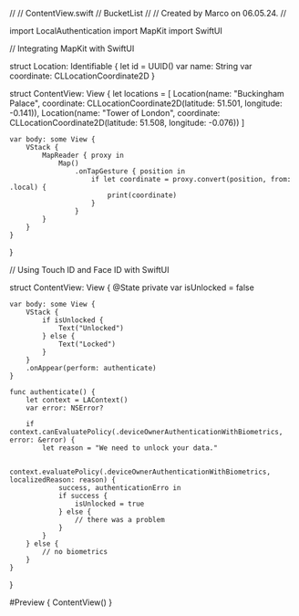 //
//  ContentView.swift
//  BucketList
//
//  Created by Marco on 06.05.24.
//

import LocalAuthentication
import MapKit
import SwiftUI

// Integrating MapKit with SwiftUI

struct Location: Identifiable {
    let id = UUID()
    var name: String
    var coordinate: CLLocationCoordinate2D
}

struct ContentView: View {
    let locations = [
        Location(name: "Buckingham Palace", coordinate: CLLocationCoordinate2D(latitude: 51.501, longitude: -0.141)),
        Location(name: "Tower of London", coordinate: CLLocationCoordinate2D(latitude: 51.508, longitude: -0.076))
    ]
    
    var body: some View {
        VStack {
            MapReader { proxy in
                Map()
                    .onTapGesture { position in
                        if let coordinate = proxy.convert(position, from: .local) {
                            print(coordinate)
                        }
                    }
            }
        }
    }
}

// Using Touch ID and Face ID with SwiftUI

struct ContentView: View {
    @State private var isUnlocked = false
    
    var body: some View {
        VStack {
            if isUnlocked {
                Text("Unlocked")
            } else {
                Text("Locked")
            }
        }
        .onAppear(perform: authenticate)
    }
    
    func authenticate() {
        let context = LAContext()
        var error: NSError?
        
        if context.canEvaluatePolicy(.deviceOwnerAuthenticationWithBiometrics, error: &error) {
            let reason = "We need to unlock your data."
            
            context.evaluatePolicy(.deviceOwnerAuthenticationWithBiometrics, localizedReason: reason) {
                success, authenticationErro in
                if success {
                    isUnlocked = true
                } else {
                    // there was a problem
                }
            }
        } else {
            // no biometrics
        }
    }
}

#Preview {
    ContentView()
}
